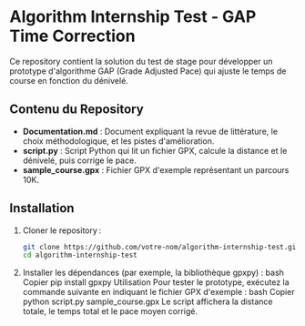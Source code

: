 # Algorithm Internship Test - GAP Time Correction

Ce repository contient la solution du test de stage pour développer un prototype d'algorithme GAP (Grade Adjusted Pace) qui ajuste le temps de course en fonction du dénivelé.

## Contenu du Repository

- **Documentation.md** : Document expliquant la revue de littérature, le choix méthodologique, et les pistes d'amélioration.
- **script.py** : Script Python qui lit un fichier GPX, calcule la distance et le dénivelé, puis corrige le pace.
- **sample_course.gpx** : Fichier GPX d'exemple représentant un parcours 10K.

## Installation

1. Cloner le repository :
   ```bash
   git clone https://github.com/votre-nom/algorithm-internship-test.git
   cd algorithm-internship-test
2.	Installer les dépendances (par exemple, la bibliothèque gpxpy) :
bash
Copier
pip install gpxpy
Utilisation
Pour tester le prototype, exécutez la commande suivante en indiquant le fichier GPX d'exemple :
bash
Copier
python script.py sample_course.gpx
Le script affichera la distance totale, le temps total et le pace moyen corrigé.


